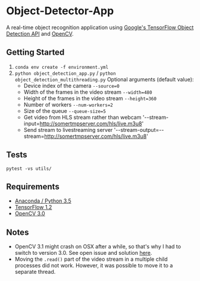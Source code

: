 # Object-Detector-App

A real-time object recognition application using [Google's TensorFlow Object Detection API](https://github.com/tensorflow/models/tree/master/research/object_detection) and [OpenCV](http://opencv.org/).

## Getting Started
1. `conda env create -f environment.yml`
2. `python object_detection_app.py` / `python object_detection_multithreading.py`
    Optional arguments (default value):
    * Device index of the camera `--source=0`
    * Width of the frames in the video stream `--width=480`
    * Height of the frames in the video stream `--height=360`
    * Number of workers `--num-workers=2`
    * Size of the queue `--queue-size=5`
    * Get video from HLS stream rather than webcam '--stream-input=http://somertmpserver.com/hls/live.m3u8'
    * Send stream to livestreaming server '--stream-output=--stream=http://somertmpserver.com/hls/live.m3u8'

## Tests
```
pytest -vs utils/
```

## Requirements
- [Anaconda / Python 3.5](https://www.continuum.io/downloads)
- [TensorFlow 1.2](https://www.tensorflow.org/)
- [OpenCV 3.0](http://opencv.org/)

## Notes
- OpenCV 3.1 might crash on OSX after a while, so that's why I had to switch to version 3.0. See open issue and solution [here](https://github.com/opencv/opencv/issues/5874).
- Moving the `.read()` part of the video stream in a multiple child processes did not work. However, it was possible to move it to a separate thread.


